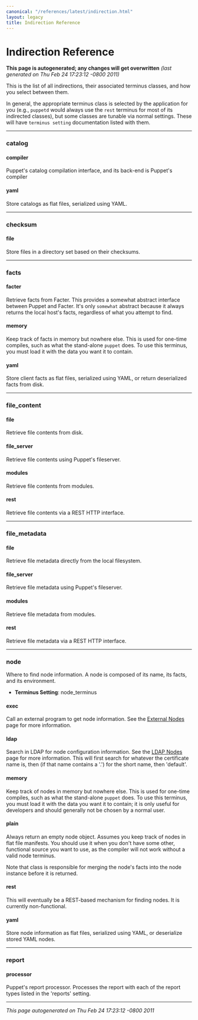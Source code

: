 ```yaml
---
canonical: "/references/latest/indirection.html"
layout: legacy
title: Indirection Reference
---
```



Indirection Reference
=====


<p><strong>This page is autogenerated; any changes will get overwritten</strong> <em>(last generated on Thu Feb 24 17:23:12 -0800 2011)</em></p>

<p>This is the list of all indirections, their associated terminus classes, and how you select between them.</p>
<p>In general, the appropriate terminus class is selected by the application for you (e.g., <code>puppetd</code> would always use the <code>rest</code>
terminus for most of its indirected classes), but some classes are tunable via normal settings.  These will have <code>terminus setting</code>
documentation listed with them.</p>

----------------

### catalog


#### compiler

<p>Puppet's catalog compilation interface, and its back-end is
Puppet's compiler</p>


#### yaml

<p>Store catalogs as flat files, serialized using YAML.</p>



----------------

### checksum


#### file

<p>Store files in a directory set based on their checksums.</p>



----------------

### facts


#### facter

<p>Retrieve facts from Facter.  This provides a somewhat abstract interface
between Puppet and Facter.  It's only <code>somewhat</code> abstract because it always
returns the local host's facts, regardless of what you attempt to find.</p>


#### memory

<p>Keep track of facts in memory but nowhere else.  This is used for
one-time compiles, such as what the stand-alone <code>puppet</code> does.
To use this terminus, you must load it with the data you want it
to contain.</p>


#### yaml

<p>Store client facts as flat files, serialized using YAML, or
return deserialized facts from disk.</p>



----------------

### file_content


#### file

<p>Retrieve file contents from disk.</p>


#### file_server

<p>Retrieve file contents using Puppet's fileserver.</p>


#### modules

<p>Retrieve file contents from modules.</p>


#### rest

<p>Retrieve file contents via a REST HTTP interface.</p>



----------------

### file_metadata


#### file

<p>Retrieve file metadata directly from the local filesystem.</p>


#### file_server

<p>Retrieve file metadata using Puppet's fileserver.</p>


#### modules

<p>Retrieve file metadata from modules.</p>


#### rest

<p>Retrieve file metadata via a REST HTTP interface.</p>



----------------

### node

<p>Where to find node information.
A node is composed of its name, its facts, and its environment.</p>
<ul>
<li><strong>Terminus Setting</strong>: node_terminus</li>
</ul>

#### exec

<p>Call an external program to get node information.  See
the <a href="http://docs.puppetlabs.com/guides/external_nodes.html">External Nodes</a> page for more information.</p>


#### ldap

<p>Search in LDAP for node configuration information.  See
the <a href="http://projects.puppetlabs.com/projects/puppet/wiki/Ldap_Nodes">LDAP Nodes</a> page for more information.  This will first
search for whatever the certificate name is, then (if that name
contains a '.') for the short name, then 'default'.</p>


#### memory

<p>Keep track of nodes in memory but nowhere else.  This is used for
one-time compiles, such as what the stand-alone <code>puppet</code> does.
To use this terminus, you must load it with the data you want it
to contain; it is only useful for developers and should generally not
be chosen by a normal user.</p>


#### plain

<p>Always return an empty node object. Assumes you keep track of nodes
in flat file manifests.  You should use it when you don't have some other,
functional source you want to use, as the compiler will not work without a
valid node terminus.</p>
<p>Note that class is responsible for merging the node's facts into the
node instance before it is returned.</p>


#### rest

<p>This will eventually be a REST-based mechanism for finding nodes.  It is currently non-functional.</p>


#### yaml

<p>Store node information as flat files, serialized using YAML,
or deserialize stored YAML nodes.</p>



----------------

### report


#### processor

<p>Puppet's report processor.  Processes the report with each of
the report types listed in the 'reports' setting.</p>
<hr />
<p><em>This page autogenerated on Thu Feb 24 17:23:12 -0800 2011</em></p>





